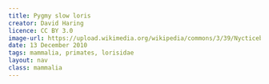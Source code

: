 ```yaml
---
title: Pygmy slow loris
creator: David Haring
licence: CC BY 3.0
image-url: https://upload.wikimedia.org/wikipedia/commons/3/39/Nycticebus_pygmaeus_001.jpg
date: 13 December 2010
tags: mammalia, primates, lorisidae
layout: nav
class: mammalia
---
```

